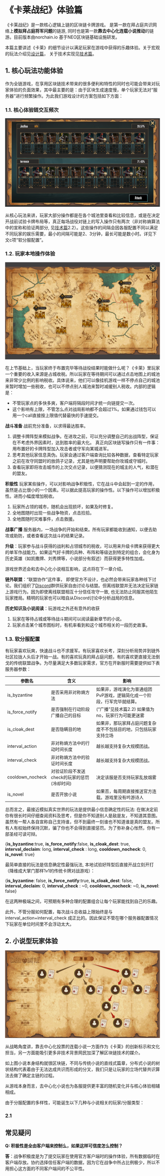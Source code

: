 # 《卡莱战纪》体验篇



《卡莱战纪》是一款核心逻辑上链的区块链卡牌游戏。 是第一款在拜占庭共识网络上**模拟拜占庭将军问题**的链游, 同时也是第一款**靠去中心化连载小说推动**的链游。目前版本由norchain.io 基于NEO区块链基础设施研发。

本篇主要讲述《卡莱》的细节设计以满足玩家在游戏中获得的乐趣体验。关于宏观的玩法介绍见[设计篇](https://github.com/norchain/NEOCarryBattle/blob/master/%E5%8D%A1%E8%8E%B1%E6%88%98%E7%BA%AA-%E8%AE%BE%E8%AE%A1.md)， 关于技术实现见[技术篇](https://github.com/norchain/NEOCarryBattle/blob/master/%E5%8D%A1%E8%8E%B1%E6%88%98%E7%BA%AA-%E6%8A%80%E6%9C%AF.md)。



## 1. 核心玩法功能体验

作为全链游戏，在享用区块链技术带来的很多便利和特性的同时也可能会带来对玩家体验的负面效果，其中最主要的是：由于区块生成速度慢，单个玩家无法对“服务器”进行频繁操作。为此我们游戏设计的方案包括如下方面：

### 1.1. 核心体验链交互频次

![battle](pics/Battle.jpg)

从核心玩法来讲，玩家大部分操作都是在各个城池里查看和比较信息，或是在决定开战前试验卡牌布局等，真正每场战役对链上的写入操作只有两次（非对称熵算法中的宣称和验证两部分, 见[技术篇](https://github.com/norchain/NEOCarryBattle/blob/master/%E5%8D%A1%E8%8E%B1%E6%88%98%E7%BA%AA-%E6%8A%80%E6%9C%AF.md)2.2）。这些操作的间隔会因各服配置不同以满足不同玩家的娱乐需要，最小的间隔可能是2、3分钟，最长可能是数小时。详见下文c项“软分服配置”。

### 1.2. 玩家本地操作体验

![map](pics/map.jpg)

在上节基础上，当玩家终于布置完毕等待战役结果时能做什么呢？《卡莱》里玩家一个重要的收入来源是占城收税。所以玩家在等待期间可以通过点击地图上的城池来非常少比例的影响税收。具体说来，他们可以像挂机游戏一样不停点自己的城池来暂时增加一些税收，也可以不停点别人城池来暂时减缓别人税收。内部的逻辑是：

* 不管玩家点的多快多爽，客户端将隔段时间才统一向链提交一次。
* 这个影响有上限，不管怎么点对战局影响都不会超过1%。如果通过钱包可以用一个call直接按上限值代替最快的手速提交。

**战斗准备** 战前充分准备，以求得最达胜率。

1. 调整卡牌阵型来模拟战争。在进攻之前，可以充分调整自己的出战阵型，保证在不考虑外界因素时，达到胜率的最大化。 真正向区块链写操作只有一件事：用布置好的卡牌阵型加入攻击者或守军向某城进军。
2. 思考其他玩家信息真伪。玩家会通过客户端查询比较各种数据，查看特定玩家之前在攻守同盟时的放鸽子记录，尤其是他声明要帮助你攻城或守城时。
3. 查看玩家即将攻击城市的上次交点记录，以便猜测现在的城主的人气，和潜在的盟友。

**积极性** 玩家某些操作，可以对影响战争积极性，它在战斗中会起到一定的作用，虽然是占比很小的一个因素。可以据此提高玩家的操作性。以下操作可以增加积极性。进而小幅度增加税收。

1. 玩家所占领的城市，随机会出现损坏，如果及时修复。
2. 全地图随时出现一些战争物资，点击捡拾。
3. 全地图随时灾难事件，点击救援。


**战事广播** 服务器内，一场战争的开始和结束。所有玩家都能收到通知，以便去助攻或助防，或者查看这次战斗的结果记录。

**升级**：玩家参与战斗获得的战利和占领城市的税收，可以用来升级卡牌来获得更大的单军作战能力。如果运气好卡牌的兵种、布阵和等级达到特定的组合，会化身为历史英雄（如凯撒牌、刘秀牌等，小说部分有叙述）而获得更多特性加成。

游戏世界还会和去中心化小说相互影响，这点将在下一章介绍。

**链外联盟**：“联盟协作”这件事， 即使官方不设计，也必然会带来玩家各种线下讨论。我们组织了[Discord](https://discordapp.com/invite/pKQyyrP)群供玩家自由讨论与结盟。但离线联盟并无法决定玩家链上游戏行为。因为即使离线联盟相互十分信任攻守一致, 也无法防止同服其他陌生玩家搅局。精明的玩家也可以暗自从Discord讨论中分析战局的信息。

**历史知识及小说阅读**：玩游戏之外还有意外的收获

1. 玩家在等待占城或等待战斗期间可以阅读最新章节的小说。
2. 玩家点击某个城市图标时，有机率看到和这个城市相关的一段历史故事。


### 1.3. 软分服配置

有玩家喜欢玩爽，快速战斗也不求援军。有玩家喜欢长考，深刻分析局势并到链外社区拉拢人头后才开始一战。有的喜欢玩真的拜占庭问题，有的喜欢更直接无法倒戈的传统联盟战争。为尽量满足大多数玩家需求，官方在开新服时需要提供如下表服务器参数：

| 参数名           | 含义                                        | 影响                                                         |
| ---------------- | ------------------------------------------- | ------------------------------------------------------------ |
| is_byzantine     | 是否采用非对称熵方法                        | 如果非，游戏演化为普通组团PvP游戏，逻辑简化成一个阶段，行军完毕就结算。 |
| is_force_notify  | 是否强制在行动阶段广播自己的目标            | (“广播”见技术篇2.2) 如果值为no，玩家行为可能更迷雾           |
| is_cloak_dest    | 是否隐瞒目的地                              | 如果非，那玩家拜占庭问题复杂度不不包括目的地，只包括玩家支持立场 |
| interval_action  | 非对称熵方法中的行动时间长度                | 越长越支持复杂大规模团战。                                   |
| interval_check   | 非对称熵方法中的验证时间长度                | 越长越支持复杂大规模团战。                                   |
| cooldown_nocheck | 对验证阶段不发送check的玩家的惩罚(冷却时间) | 决定该服是否支持玩家乱放烟雾                                 |
| is_novel         | 是否开放小说                                | 如果否，每周期直接推送官方连载。游戏里没有吟游诗人           |

总而言之，最接近模拟真实世界的玩法是提供最小信息确定性的玩法: 在做决定前你有很长时间仔细查阅资料及思考，但是你不知道别人是敌是友，不知道其意图。虽然有一帮人各自宣称自己支持谁，但不到最终一刻谁也不知道谁是真的盟友。所有人有权始终保持沉默，骗了你也不会得到直接惩罚。为了弥补身心怅然，你有一部圣经可读可辩。

{**is_byzantine**:true, **is_force_notify**:false, **is_cloak_dest**: true, **interval_declaim**: long, **interval_check** : long, **cooldown_nocheck**: 0, **is_novel**: true}

最简单直接的玩法是信息确定性最强玩法, 本地试验好阵型后直接开战立刻开打（降维成大掌门那样1v1的传统卡牌对战游戏）：

{**is_byzantine**: false, **is_force_notify**:true, **is_cloak_dest**: false, **interval_declaim**: 0, **interval_check** : ~0, **cooldown_nocheck**: ~0, **is_novel**: false}

在这两种极端之间，可预期有多种合理的配置组合让每个玩家能找到自己的乐趣。

此外，不管分服如何配置，每次战斗总收益上限始终是与interval_action+interval_check 成正比的。因此保证不管在哪个服务器配置情况下玩家在单位时间里不会浮动太大。



## 2. 小说型玩家体验

![novelTree](pics/novelTree.jpeg)

从战略角度讲，靠去中心化投票的连载小说一方面作为《卡莱》的创新标示和文化担当，另一方面能吸引更多非技术背景网民加深了解区块链技术的媒介。

如上图小说本身结构就很区块链，不同与传统小说的直线式篇章，分布式小说的树状结构代表着由于无法达成共识而形成的分叉，我们只是让玩家的立场代替共识算法去做了确定主链的过程。

从游戏本身而言，去中心化小说也为各服提供更丰富的随机变化并与核心体验相辅相成。

由于分服配置的多样性，可能诞生以下几种与小说相关的玩家/分服类型：

### 2.1



## 常见疑问

**Q: 积极性是全由客户端来控制么，如果这样可信度怎么控制？**

**答**：战争积极度是为了提交玩家在使用官方客户端时的操作体验，所有数据临时在客户端存放。协约选择信任客户端的数据，因为它在战争中所占比例极少，所以不用担心这方面的不同客户端间的不公平性。

